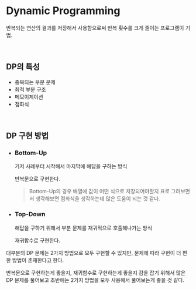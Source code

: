 # Dynamic Programming

반복되는 연산의 결과를 저장해서 사용함으로써 반복 횟수를 크게 줄이는 프로그램이 기법.

<br>

## DP의 특성

* 중복되는 부분 문제
* 최적 부분 구조
* 메모이제이션
* 점화식

<br>

## DP 구현 방법

* ### Bottom-Up

  기저 사례부터 시작해서 마지막에 해답을 구하는 방식

  반복문으로 구현한다.

  > Bottom-Up의 경우 배열에 값이 어떤 식으로 저장되어야할지 표로 그려보면서 생각해보면 점화식을 생각하는데 많은 도움이 되는 것 같다.

* ### Top-Down

  해답을 구하기 위해서 부분 문제를 재귀적으로 호출해나가는 방식

  재귀함수로 구현한다.

대부분의 DP 문제는 2가지 방법으로 모두 구현할 수 있지만, 문제에 따라 구현이 더 편한 방법이 존재한다고 한다.

반복문으로 구현하는게 좋을지, 재귀함수로 구현하는게 좋을지 감을 잡기 위해서 많은 DP 문제를 풀어보고 초반에는 2가지 방법을 모두 사용해서 풀어보는게 좋을 것 같다. 